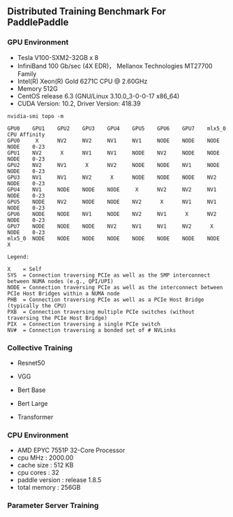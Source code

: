 ## Distributed Training Benchmark For PaddlePaddle

### GPU Environment

- Tesla V100-SXM2-32GB x 8
- InfiniBand 100 Gb/sec (4X EDR)， Mellanox Technologies MT27700 Family
- Intel(R) Xeon(R) Gold 6271C CPU @ 2.60GHz
- Memory 512G
- CentOS release 6.3 (GNU/Linux 3.10.0_3-0-0-17 x86_64)
- CUDA Version: 10.2, Driver Version: 418.39

``` shell
nvidia-smi topo -m
```

``` shell
GPU0    GPU1    GPU2    GPU3    GPU4    GPU5    GPU6    GPU7    mlx5_0  CPU Affinity
GPU0     X      NV2     NV2     NV1     NV1     NODE    NODE    NODE    NODE    0-23
GPU1    NV2      X      NV1     NV1     NODE    NV2     NODE    NODE    NODE    0-23
GPU2    NV2     NV1      X      NV2     NODE    NODE    NV1     NODE    NODE    0-23
GPU3    NV1     NV1     NV2      X      NODE    NODE    NODE    NV2     NODE    0-23
GPU4    NV1     NODE    NODE    NODE     X      NV2     NV2     NV1     NODE    0-23
GPU5    NODE    NV2     NODE    NODE    NV2      X      NV1     NV1     NODE    0-23
GPU6    NODE    NODE    NV1     NODE    NV2     NV1      X      NV2     NODE    0-23
GPU7    NODE    NODE    NODE    NV2     NV1     NV1     NV2      X      NODE    0-23
mlx5_0  NODE    NODE    NODE    NODE    NODE    NODE    NODE    NODE     X

Legend:

X    = Self
SYS  = Connection traversing PCIe as well as the SMP interconnect between NUMA nodes (e.g., QPI/UPI)
NODE = Connection traversing PCIe as well as the interconnect between PCIe Host Bridges within a NUMA node
PHB  = Connection traversing PCIe as well as a PCIe Host Bridge (typically the CPU)
PXB  = Connection traversing multiple PCIe switches (without traversing the PCIe Host Bridge)
PIX  = Connection traversing a single PCIe switch
NV#  = Connection traversing a bonded set of # NVLinks
```

### Collective Training

- Resnet50

- VGG

- Bert Base

- Bert Large

- Transformer


### CPU Environment

- AMD EPYC 7551P 32-Core Processor
- cpu MHz : 2000.00
- cache size : 512 KB
- cpu cores : 32
- paddle version : release 1.8.5
- total memory : 256GB

### Parameter Server Training

